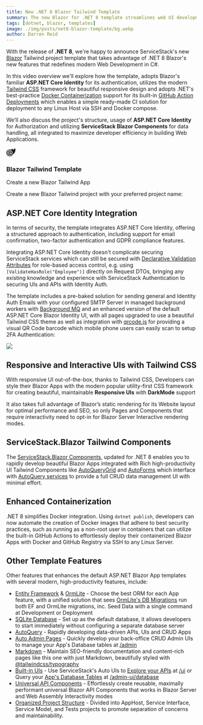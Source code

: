```yaml
---
title: New .NET 8 Blazor Tailwind Template
summary: The new Blazor for .NET 8 template streamlines web UI development in C#.
tags: [dotnet, blazor, templates]
image: ./img/posts/net8-blazor-template/bg.webp
author: Darren Reid
---
```


With the release of **.NET 8**, we're happy to announce ServiceStack's new [Blazor](https://blazor.web-templates.io/)
Tailwind project template that takes advantage of .NET 8 Blazor's new features that redefines modern Web Development in C#.

In this video overview we'll explore how the template, adopts Blazor's familiar **ASP.NET Core Identity** 
for its authentication, utilizes the modern [Tailwind CSS](https://tailwindcss.com) framework for beautiful responsive design
and adopts .NET's best-practice
[Docker Containerization](https://learn.microsoft.com/en-us/dotnet/core/docker/publish-as-container) support for its built-in
[GitHub Action Deployments](https://blazor.web-templates.io/deploy) which enables a simple ready-made CI solution for deployment to any
Linux Host via SSH and Docker compose.

We’ll also discuss the project's structure, usage of **ASP.NET Core Identity** for Authorization and utilizing
**ServiceStack Blazor Components** for data handling, all integrated to maximize developer efficiency in building Web Applications.

<div class="not-prose mt-16 flex flex-col items-center">
   <div class="flex">
      <svg class="w-28 h-28 text-purple-500" xmlns="http://www.w3.org/2000/svg" width="24" height="24" viewBox="0 0 24 24"><path fill="currentColor" d="M23.834 8.101a13.912 13.912 0 0 1-13.643 11.72a10.105 10.105 0 0 1-1.994-.12a6.111 6.111 0 0 1-5.082-5.761a5.934 5.934 0 0 1 11.867-.084c.025.983-.401 1.846-1.277 1.871c-.936 0-1.374-.668-1.374-1.567v-2.5a1.531 1.531 0 0 0-1.52-1.533H8.715a3.648 3.648 0 1 0 2.695 6.08l.073-.11l.074.121a2.58 2.58 0 0 0 2.2 1.048a2.909 2.909 0 0 0 2.695-3.04a7.912 7.912 0 0 0-.217-1.933a7.404 7.404 0 0 0-14.64 1.603a7.497 7.497 0 0 0 7.308 7.405s.549.05 1.167.035a15.803 15.803 0 0 0 8.475-2.528c.036-.025.072.025.048.061a12.44 12.44 0 0 1-9.69 3.963a8.744 8.744 0 0 1-8.9-8.972a9.049 9.049 0 0 1 3.635-7.247a8.863 8.863 0 0 1 5.229-1.726h2.813a7.915 7.915 0 0 0 5.839-2.578a.11.11 0 0 1 .059-.034a.112.112 0 0 1 .12.053a.113.113 0 0 1 .015.067a7.934 7.934 0 0 1-1.227 3.549a.107.107 0 0 0-.014.06a.11.11 0 0 0 .073.095a.109.109 0 0 0 .062.004a8.505 8.505 0 0 0 5.913-4.876a.155.155 0 0 1 .055-.053a.15.15 0 0 1 .147 0a.153.153 0 0 1 .054.053A10.779 10.779 0 0 1 23.834 8.1zM8.895 11.628a2.188 2.188 0 1 0 2.188 2.188v-2.042a.158.158 0 0 0-.15-.15Z"></path></svg>
   </div>
</div>
<div class="not-prose mt-4 px-4 sm:px-6">
<div class="text-center"><h3 id="blazor-template" class="text-4xl sm:text-5xl md:text-6xl tracking-tight font-extrabold text-gray-900">
    Blazor Tailwind Template
</h3></div>
<div class="py-8 max-w-7xl mx-auto px-4 sm:px-6">
    <lite-youtube class="w-full mx-4 my-4" width="560" height="315" videoid="hqyozHSL0Nk" style="background-image: url('https://img.youtube.com/vi/hqyozHSL0Nk/maxresdefault.jpg')"></lite-youtube>
</div>
</div>

<div class="not-prose relative bg-white dark:bg-black py-4">
    <div class="mx-auto max-w-md px-4 text-center sm:max-w-3xl sm:px-6 lg:max-w-7xl lg:px-8">
        <p class="mt-2 text-3xl font-extrabold tracking-tight text-gray-900 dark:text-gray-50 sm:text-4xl">Create a new Blazor Tailwind App</p>
        <p class="mx-auto mt-5 max-w-prose text-xl text-gray-500"> 
            Create a new Blazor Tailwind project with your preferred project name:
        </p>
    </div>
    <blazor-template repo="NetCoreTemplates/blazor" name="Blazor"></blazor-template>
</div>

## ASP.NET Core Identity Integration

In terms of security, the template integrates ASP.NET Core Identity, offering a structured approach to authentication,
including support for email confirmation, two-factor authentication and GDPR compliance features.

Integrating ASP.NET Core Identity doesn't complicate securing ServiceStack services which can still be secured with
[Declarative Validation Attributes](https://docs.servicestack.net/auth/authentication-and-authorization#declarative-validation-attributes)
for role-based access control, e.g. using `[ValidateHasRole("Employee")]` directly on Request DTOs, bringing any 
existing knowledge and experience with ServiceStack Authentication to securing UIs and APIs with Identity Auth.

The template includes a pre-baked solution for sending general and Identity Auth Emails with your configured SMTP Server
in managed background workers with [Background MQ](https://docs.servicestack.net/background-mq) and an enhanced version of the default 
ASP.NET Core Blazor Identity UI, with all pages upgraded to use a beautiful Tailwind CSS theme as well as integration with 
[qrcode.js](https://davidshimjs.github.io/qrcodejs/) 
for providing a visual QR Code barcode which mobile phone users can easily scan to setup 2FA Authentication:

![](/img/posts/net8-best-blazor/blazor-identityauth-qrcode.png)

## Responsive and Interactive UIs with Tailwind CSS

With responsive UI out-of-the-box, thanks to Tailwind CSS, Developers can style their Blazor Apps with the modern 
popular utility-first CSS framework for creating beautiful, maintainable **Responsive UIs** with **DarkMode** support

It also takes full advantage of Blazor’s static rendering for its Website layout for optimal performance and SEO,
so only Pages and Components that require interactivity need to opt-in for Blazor Server Interactive rendering modes.

## ServiceStack.Blazor Tailwind Components

The [ServiceStack.Blazor Components](https://blazor-gallery.jamstacks.net), updated for .NET 8 enables you to rapidly
develop beautiful Blazor Apps integrated with Rich high-productivity UI Tailwind Components like
[AutoQueryGrid](https://blazor-gallery.servicestack.net/gallery/autoquerygrid) and
[AutoForms](https://blazor-gallery.servicestack.net/gallery/autoform) which interface with
[AutoQuery services](https://docs.servicestack.net/autoquery/) to provide a full CRUD data management UI with minimal effort.

## Enhanced Containerization

.NET 8 simplifies Docker integration. Using `dotnet publish`, developers can now automate the creation of Docker images 
that adhere to best security practices, such as running as a non-root user in containers that can utilize the built-in 
GitHub Actions to effortlessly deploy their containerized Blazor Apps with Docker and GitHub Registry via SSH to any Linux Server.

## Other Template Features

Other features that enhances the default ASP.NET Blazor App templates with several modern, high-productivity features, include:

- [Entity Framework](https://learn.microsoft.com/ef/) & [OrmLite](https://docs.servicestack.net/ormlite/) - Choose the best ORM for each App feature, with a unified solution that sees [OrmLite's DB Migrations](https://docs.servicestack.net/ormlite/db-migrations) run both EF and OrmLite migrations, inc. Seed Data with a single command at Development or Deployment
- [SQLite Database](https://www.sqlite.org) - Set up as the default database, it allows developers to start immediately without configuring a separate database server
- [AutoQuery](https://docs.servicestack.net/autoquery/) - Rapidly developing data-driven APIs, UIs and CRUD Apps
- [Auto Admin Pages](https://www.youtube.com/watch?v=BXjcKkaK-nM) - Quickly develop your back-office CRUD Admin UIs to manage your App's Database tables at [/admin](https://blazor.web-templates.io/admin)
- [Markdown](https://docs.servicestack.net/razor-press/syntax) - Maintain SEO-friendly documentation and content-rich pages like this one with just Markdown, beautifully styled with [@tailwindcss/typography](https://tailwindcss.com/docs/typography-plugin)
- [Built-in UIs](https://servicestack.net/auto-ui) - Use ServiceStack's Auto UIs to [Explore your APIs](https://docs.servicestack.net/api-explorer) at [/ui](https://blazor.web-templates.io/ui/)
  or Query your [App's Database Tables](https://docs.servicestack.net/admin-ui-database) at [/admin-ui/database](https://blazor.web-templates.io/admin-ui/database)
- [Universal API Components](https://youtu.be/Nf5GpfRafo8) - Effortlessly create reusable, maximally performant universal Blazor API Components that works in Blazor Server and Web Assembly Interactivity modes
- [Organized Project Structure](https://docs.servicestack.net/physical-project-structure) - Divided into AppHost, Service Interface, Service Model, and Tests projects to promote separation of concerns and maintainability.